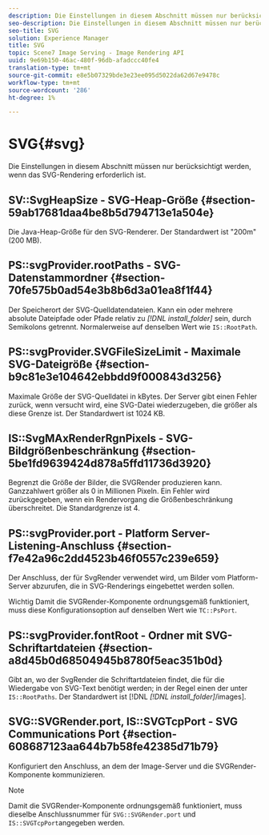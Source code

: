 ```yaml
---
description: Die Einstellungen in diesem Abschnitt müssen nur berücksichtigt werden, wenn das SVG-Rendering erforderlich ist.
seo-description: Die Einstellungen in diesem Abschnitt müssen nur berücksichtigt werden, wenn das SVG-Rendering erforderlich ist.
seo-title: SVG
solution: Experience Manager
title: SVG
topic: Scene7 Image Serving - Image Rendering API
uuid: 9e69b150-46ac-480f-96db-afadccc40fe4
translation-type: tm+mt
source-git-commit: e8e5b07329bde3e23ee095d5022da62d67e9478c
workflow-type: tm+mt
source-wordcount: '286'
ht-degree: 1%

---
```



# SVG{#svg}

Die Einstellungen in diesem Abschnitt müssen nur berücksichtigt werden, wenn das SVG-Rendering erforderlich ist.

## SV::SvgHeapSize - SVG-Heap-Größe {#section-59ab17681daa4be8b5d794713e1a504e}

Die Java-Heap-Größe für den SVG-Renderer. Der Standardwert ist &quot;200m&quot;(200 MB).

## PS::svgProvider.rootPaths - SVG-Datenstammordner {#section-70fe575b0ad54e3b8b6d3a01ea8f1f44}

Der Speicherort der SVG-Quelldatendateien. Kann ein oder mehrere absolute Dateipfade oder Pfade relativ zu *[!DNL install_folder]* sein, durch Semikolons getrennt. Normalerweise auf denselben Wert wie `IS::RootPath`.

## PS::svgProvider.SVGFileSizeLimit - Maximale SVG-Dateigröße {#section-b9c81e3e104642ebbdd9f000843d3256}

Maximale Größe der SVG-Quelldatei in kBytes. Der Server gibt einen Fehler zurück, wenn versucht wird, eine SVG-Datei wiederzugeben, die größer als diese Grenze ist. Der Standardwert ist 1024 KB.

## IS::SvgMAxRenderRgnPixels - SVG-Bildgrößenbeschränkung {#section-5be1fd9639424d878a5ffd11736d3920}

Begrenzt die Größe der Bilder, die SVGRender produzieren kann. Ganzzahlwert größer als 0 in Millionen Pixeln. Ein Fehler wird zurückgegeben, wenn ein Rendervorgang die Größenbeschränkung überschreitet. Die Standardgrenze ist 4.

## PS::svgProvider.port - Platform Server-Listening-Anschluss {#section-f7e42a96c2dd4523b46f0557c239e659}

Der Anschluss, der für SvgRender verwendet wird, um Bilder vom Platform-Server abzurufen, die in SVG-Renderings eingebettet werden sollen.

Wichtig Damit die SVGRender-Komponente ordnungsgemäß funktioniert, muss diese Konfigurationsoption auf denselben Wert wie `TC::PsPort`.

## PS::svgProvider.fontRoot - Ordner mit SVG-Schriftartdateien {#section-a8d45b0d68504945b8780f5eac351b0d}

Gibt an, wo der SvgRender die Schriftartdateien findet, die für die Wiedergabe von SVG-Text benötigt werden; in der Regel einen der unter `IS::RootPaths`. Der Standardwert ist [!DNL *[!DNL install_folder]*/images].

## SVG::SVGRender.port, IS::SVGTcpPort - SVG Communications Port {#section-608687123aa644b7b58fe42385d71b79}

Konfiguriert den Anschluss, an dem der Image-Server und die SVGRender-Komponente kommunizieren.

>[!NOTE]
>
>Damit die SVGRender-Komponente ordnungsgemäß funktioniert, muss dieselbe Anschlussnummer für `SVG::SVGRender.port` und `IS::SVGTcpPort`angegeben werden.

